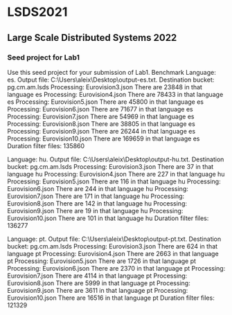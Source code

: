 # LSDS2021
## Large Scale Distributed Systems 2022

### Seed project for Lab1

Use this seed project for your submission of Lab1.
Benchmark
Language: es. Output file: C:\Users\aleix\Desktop\output-es.txt. Destination bucket: pg.cm.am.lsds
Processing: Eurovision3.json
There are 23848 in that language es
Processing: Eurovision4.json
There are 78433 in that language es
Processing: Eurovision5.json
There are 45800 in that language es
Processing: Eurovision6.json
There are 71677 in that language es
Processing: Eurovision7.json
There are 54969 in that language es
Processing: Eurovision8.json
There are 38805 in that language es
Processing: Eurovision9.json
There are 26244 in that language es
Processing: Eurovision10.json
There are 169659 in that language es
Duration filter files: 135860

Language: hu. Output file: C:\Users\aleix\Desktop\output-hu.txt. Destination bucket: pg.cm.am.lsds
Processing: Eurovision3.json
There are 37 in that language hu
Processing: Eurovision4.json
There are 227 in that language hu
Processing: Eurovision5.json
There are 116 in that language hu
Processing: Eurovision6.json
There are 244 in that language hu
Processing: Eurovision7.json
There are 171 in that language hu
Processing: Eurovision8.json
There are 142 in that language hu
Processing: Eurovision9.json
There are 19 in that language hu
Processing: Eurovision10.json
There are 101 in that language hu
Duration filter files: 136277

Language: pt. Output file: C:\Users\aleix\Desktop\output-pt.txt. Destination bucket: pg.cm.am.lsds
Processing: Eurovision3.json
There are 624 in that language pt
Processing: Eurovision4.json
There are 2663 in that language pt
Processing: Eurovision5.json
There are 1726 in that language pt
Processing: Eurovision6.json
There are 2370 in that language pt
Processing: Eurovision7.json
There are 4114 in that language pt
Processing: Eurovision8.json
There are 5999 in that language pt
Processing: Eurovision9.json
There are 3611 in that language pt
Processing: Eurovision10.json
There are 16516 in that language pt
Duration filter files: 121329